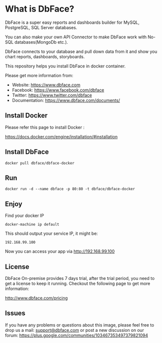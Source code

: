 # What is DbFace?

DbFace is a super easy reports and dashboards builder for MySQL, PostgreSQL, SQL Server databases. 

You can also make your own API Connector to make DbFace work with No-SQL databases(MongoDb etc.).

DbFace connects to your database and pull down data from it and show you chart reports, dashboards, storyboards.

This repository helps you install DbFace in docker container.

Please get more information from:

* Website: https://www.dbface.com
* Facebook: https://www.facebook.com/dbface
* Twitter: https://www.twitter.com/dbface
* Documentation: https://www.dbface.com/documents/

## Install Docker

Please refer this page to install Docker :

https://docs.docker.com/engine/installation/#installation

## Install DbFace

```
docker pull dbface/dbface-docker
```

## Run

```
docker run -d --name dbface -p 80:80 -t dbface/dbface-docker
```

## Enjoy

Find your docker IP
```
docker-machine ip default
```
This should output your service IP, it might be:
```
192.168.99.100
```
Now you can access your app via  http://192.168.99.100

## License

DbFace On-premise provides 7 days trial, after the trial period, you need to get a license to keep it running. Checkout the following page to get more information:

http://www.dbface.com/pricing

## Issues

If you have any problems or questions about this image, please feel free to drop us a mail: support@dbface.com or post a new discussion on our forum: 
https://plus.google.com/communities/103467353497379821094


